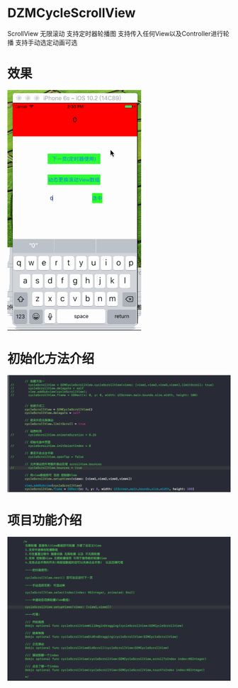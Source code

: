 # DZMCycleScrollView
ScrollView 无限滚动 支持定时器轮播图 支持传入任何View以及Controller进行轮播 支持手动选定动画可选  

# 效果
![CarouselView in action](icon0.gif)

# 初始化方法介绍
![CarouselView in action](icon1.png)

# 项目功能介绍
![CarouselView in action](icon2.png)
